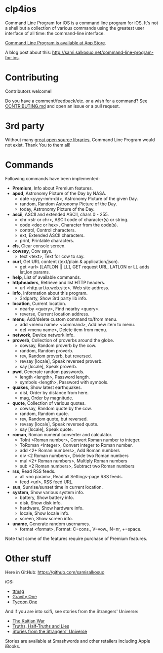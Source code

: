 # clp4ios
Command Line Program for iOS is a command line program for iOS. It's not a shell but a collection of various commands using the greatest user interface of all time: the command-line interface.
 
[Command Line Program is available at App Store](https://itunes.apple.com/app/command-line-program/id1144342705?ls=1&mt=8).

A blog post about this: http://sami.salkosuo.net/command-line-program-for-ios.

# Contributing

Contributors welcome!

Do you have a comment/feedback/etc. or a wish for a command? See [CONTRIBUTING.md](./CONTRIBUTING.md) and open an issue or a pull request.

# 3rd party

Without many [great open source libraries](./3RD_PARTY.md), Command Line Program would not exist.
Thank You to them all!

# Commands

Following commands have been implemented:

- **Premium**, Info about Premium features.
- **apod**, Astronomy Picture of the Day by NASA.
  - date &lt;yyyy-mm-dd>, Astronomy Picture of the given Day.
  - random, Random Astronomy Picture of the Day.
  - today, Astronomy Picture of the Day.
- **ascii**, ASCII and extended ASCII, chars 0 - 255.
  - chr &lt;str or chr>, ASCII code of character(s) or string.
  - code &lt;dec or hex>, Character from the code(s).
  - control, Control characters.
  - ext, Extended ASCII characters.
  - print, Printable characters.
- **cls**, Clear console screen.
- **cowsay**, Cow says.
  - text &lt;text>, Text for cow to say.
- **curl**, Get URL content (text/plain & application/json).
  - get &lt;url> [LATLON || LL], GET request URL, LATLON or LL adds lat,lon params.
- **help**, List of available commands.
- **httpheaders**, Retrieve and list HTTP headers.
  - url &lt;http.url.to.web.site>, Web site address.
- **info**, Information about this program.
  - 3rdparty, Show 3rd party lib info.
- **location**, Current location.
  - nearby &lt;query>, Find nearby &lt;query>.
  - reverse, Current location address.
- **menu**, Add/delete custom command to/from menu.
  - add &lt;menu name> &lt;command>, Add new item to menu.
  - del &lt;menu name>, Delete item from menu.
- **network**, Device network info.
- **proverb**, Collection of proverbs around the globe.
  - cowsay, Random proverb by the cow.
  - random, Random proverb.
  - rev, Random proverb, but reversed.
  - revsay [locale], Speak reversed proverb.
  - say [locale], Speak proverb.
- **pwd**, Generate random passwords.
  - length &lt;length>, Password length.
  - symbols &lt;length>, Password with symbols.
- **quakes**, Show latest earthquakes.
  - dist, Order by distance from here.
  - mag, Order by magnitude.
- **quote**, Collection of various quotes.
  - cowsay, Random quote by the cow.
  - random, Random quote.
  - rev, Random quote, but reversed.
  - revsay [locale], Speak reversed quote.
  - say [locale], Speak quote.
- **roman**, Roman numeral converter and calculator.
  - ToInt &lt;Roman number>, Convert Roman number to integer.
  - ToRoman &lt;Integer>, Convert integer to Roman number.
  - add &lt;2+ Roman numbers>, Add Roman numbers
  - div &lt;2 Roman numbers>, Divide two Roman numbers
  - mul &lt;2+ Roman numbers>, Multiply Roman numbers
  - sub &lt;2 Roman numbers>, Subtract two Roman numbers
- **rss**, Read RSS feeds.
  - all &lt;no param>, Read all Settings-page RSS feeds.
  - feed &lt;url>, RSS feed URL.
- **sun**, Sunrise/sunset time in current location.
- **system**, Show various system info.
  - battery, Show battery info.
  - disk, Show disk info.
  - hardware, Show hardware info.
  - locale, Show locale info.
  - screen, Show screen info.
- **uname**, Generate random usernames.
  - format &lt;format>, Format: C=cons., V=vow., N=nr, +=space.

Note that some of the features require purchase of Premium features.

# Other stuff

Here in GitHub: https://github.com/samisalkosuo

iOS:
- [ttmsg](https://itunes.apple.com/us/app/ttmsg/id1225668824?ls=1&mt=8)
- [Gravity One](https://itunes.apple.com/app/gravity-one/id820432275?ls=1&mt=8)
- [Tycoon One](https://itunes.apple.com/app/tycoon-one/id982539073?ls=1&mt=8)

And if you are into scifi, see stories from the Strangers' Universe:
- [The Kaitian War](https://www.smashwords.com/books/view/409235?ref=samsal)
- [Truths, Half-Truths and Lies](https://www.smashwords.com/books/view/110000?ref=samsal)
- [Stories from the Strangers' Universe](https://www.smashwords.com/books/view/32121?ref=samsal)

Stories are available at Smashwords and other retailers including Apple iBooks.

